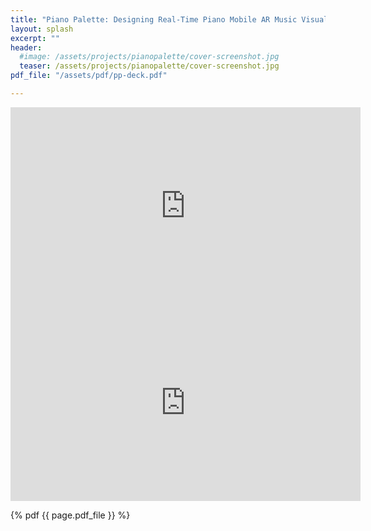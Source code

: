 ```yaml
---
title: "Piano Palette: Designing Real-Time Piano Mobile AR Music Visualization Of Various Musical Moods (Jacobs Institute Innovation Catalysts Spark Grant Winner 2020)"
layout: splash
excerpt: ""
header:
  #image: /assets/projects/pianopalette/cover-screenshot.jpg
  teaser: /assets/projects/pianopalette/cover-screenshot.jpg
pdf_file: "/assets/pdf/pp-deck.pdf"

---
```


<iframe width="560" height="315" src="https://www.youtube.com/embed/typdw9ICWxk" title="YouTube video player" frameborder="0" allow="accelerometer; autoplay; clipboard-write; encrypted-media; gyroscope; picture-in-picture; web-share" allowfullscreen></iframe>

<iframe width="560" height="315" src="https://www.youtube.com/embed/E5Jpdbd3ay0" title="YouTube video player" frameborder="0" allow="accelerometer; autoplay; clipboard-write; encrypted-media; gyroscope; picture-in-picture; web-share" allowfullscreen></iframe>


{% pdf {{ page.pdf_file }} %}